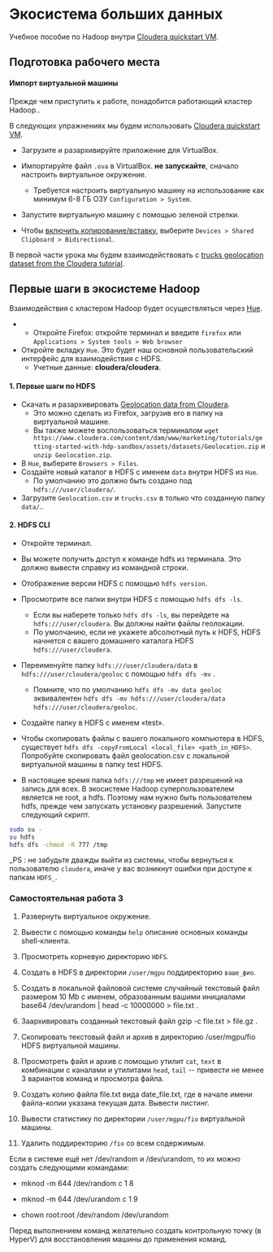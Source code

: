 # Экосистема больших данных

Учебное пособие по Hadoop внутри [Cloudera quickstart VM](https://downloads.cloudera.com/demo_vm/virtualbox/cloudera-quickstart-vm-5.13.0-0-virtualbox.zip).

## Подготовка рабочего места

#### Импорт виртуальной машины

Прежде чем приступить к работе, понадобится работающий кластер Hadoop..

В следующих упражнениях мы будем использовать [Cloudera quickstart VM](https://downloads.cloudera.com/demo_vm/virtualbox/cloudera-quickstart-vm-5.13.0-0-virtualbox.zip).

* Загрузите и разархивируйте приложение для VirtualBox.

* Импортируйте файл `.ova` в VirtualBox. **не запускайте**, сначало настроить виртуальное окружение.

  * Требуется настроить виртуальную машину на использование как минимум 6-8 ГБ ОЗУ `Configuration > System`. 

* Запустите виртуальную машину с помощью зеленой стрелки.

* Чтобы [включить копирование/вставку](https://www.techrepublic.com/article/how-to-enable-copy-and-paste-in-virtualbox/), выберите `Devices > Shared Clipboard > Bidirectional`.

В первой части урока мы будем взаимодействовать с [trucks geolocation dataset from the Cloudera tutorial](https://www.cloudera.com/tutorials/getting-started-with-hdp-sandbox.html). 

##  Первые шаги в экосистеме Hadoop

Взаимодействия с кластером Hadoop будет осуществляться через [Hue](https://docs.cloudera.com/documentation/enterprise/5-13-x/topics/hue.html).

* * Откройте Firefox: откройте терминал и введите  `firefox` или `Applications > System tools > Web browser`
* Откройте вкладку `Hue`. Это будет наш основной пользовательский интерфейс для взаимодействия с HDFS.
  * Учетные данные: **cloudera/cloudera**.

####  1. Первые шаги по HDFS 

* Скачать и разархивировать [Geolocation data from Cloudera](https://www.cloudera.com/content/dam/www/marketing/tutorials/getting-started-with-hdp-sandbox/assets/datasets/Geolocation.zip). 
  * Это можно сделать из Firefox, загрузив его в папку на виртуальной машине.
  * Вы также можете воспользоваться терминалом `wget https://www.cloudera.com/content/dam/www/marketing/tutorials/getting-started-with-hdp-sandbox/assets/datasets/Geolocation.zip` и `unzip Geolocation.zip`.
* В `Hue`, выберите `Browsers > Files`. 
* Создайте новый каталог в HDFS с именем `data` внутри HDFS из `Hue`.
  * По умолчанию это должно быть создано под `hdfs:///user/cloudera/`.
* Загрузите `Geolocation.csv` и `trucks.csv` в только что созданную папку `data/`..

#### 2. HDFS CLI

* Откройте терминал.
* Вы можете получить доступ к команде hdfs из терминала. Это должно вывести справку из командной строки.
* Отображение версии HDFS с помощью `hdfs version`.

* Просмотрите все папки внутри HDFS с помощью `hdfs dfs -ls`.
   * Если вы наберете только `hdfs dfs -ls`, вы перейдете на `hdfs:///user/cloudera`. Вы должны найти файлы геолокации.
   * По умолчанию, если не укажете абсолютный путь к HDFS, HDFS начнется с вашего домашнего каталога HDFS `hdfs:///user/cloudera`.
* Переименуйте папку `hdfs:///user/cloudera/data` в `hdfs:///user/cloudera/geoloc` с помощью `hdfs dfs -mv` .
   * Помните, что по умолчанию `hdfs dfs -mv data geoloc` эквивалентен `hdfs dfs -mv hdfs:///user/cloudera/data hdfs:///user/cloudera/geoloc`.
* Создайте папку в HDFS с именем «test».
* Чтобы скопировать файлы с вашего локального компьютера в HDFS, существует `hdfs dfs -copyFromLocal <local_file> <path_in_HDFS>`. Попробуйте скопировать файл geolocation.csv с локальной виртуальной машины в папку test HDFS.
* В настоящее время папка `hdfs:///tmp` не имеет разрешений на запись для всех.
   В экосистеме Hadoop суперпользователем является не root, а hdfs. Поэтому нам нужно быть пользователем hdfs, прежде чем запускать установку разрешений. Запустите следующий скрипт.

```sh
sudo su -
su hdfs
hdfs dfs -chmod -R 777 /tmp
```

_PS : не забудьте дважды выйти из системы, чтобы вернуться к пользователю `сloudera`, иначе у вас возникнут ошибки при доступе к папкам `HDFS_`.

### Самостоятельная работа 3

1. Развернуть виртуальное окружение.

2. Вывести с помощью команды `help` описание основных команды shell-клиента.

3. Просмотреть корневую директорию `HDFS`.

4. Создать в HDFS в директории `/user/mgpu` поддиректорию `ваше_фио`.

5. Создать в локальной файловой системе случайный текстовый файл размером 10 Mb с именем, образованным вашими инициалами
base64 /dev/urandom | head -c 10000000 > file.txt .

6. Заархивировать созданный текстовый файл gzip -c file.txt > file.gz .

7. Скопировать текстовый файл и архив в директорию /user/mgpu/fio HDFS виртуальной машины.

8. Просмотреть файл и архив с помощью утилит `cat`, `text` в комбинации с каналами и утилитами `head`, `tail` -- привести не менее 3 вариантов команд и просмотра файла. 

9. Создать копию файла file.txt вида date_file.txt, где в начале имени файла-копии указана текущая дата. Вывести листинг.

10. Вывести статистику по директории `/user/mgpu/fio` виртуальной машины.

11. Удалить поддиректорию `/fio` со всем содержимым.

Если в системе ещё нет /dev/random и /dev/urandom, то их можно создать следующими командами:

- mknod -m 644 /dev/random c 1 8 

- mknod -m 644 /dev/urandom c 1 9 

- chown root:root /dev/random /dev/urandom 

Перед выполнением команд желательно создать контрольную точку (в HyperV) для восстановления машины до применения команд. 
